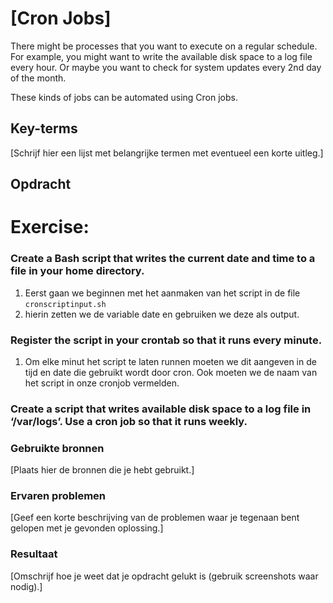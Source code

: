 # [Cron Jobs]
There might be processes that you want to execute on a regular schedule. For example, you might want to write the available disk space to a log file every hour. Or maybe you want to check for system updates every 2nd day of the month.

These kinds of jobs can be automated using Cron jobs.

## Key-terms
[Schrijf hier een lijst met belangrijke termen met eventueel een korte uitleg.]

## Opdracht

# **Exercise:**

### Create a Bash script that writes the current date and time to a file in your home directory.

1. Eerst gaan we beginnen met het aanmaken van het script in de file `cronscriptinput.sh`
2. hierin zetten we de variable date en gebruiken we deze als output.

### Register the script in your crontab so that it runs every minute.

1. Om elke minut het script te laten runnen moeten we dit aangeven in de tijd en date die gebruikt wordt door cron.
Ook moeten we de naam van het script in onze cronjob vermelden.

### Create a script that writes available disk space to a log file in ‘/var/logs’. Use a cron job so that it runs weekly.

### Gebruikte bronnen
[Plaats hier de bronnen die je hebt gebruikt.]

### Ervaren problemen
[Geef een korte beschrijving van de problemen waar je tegenaan bent gelopen met je gevonden oplossing.]

### Resultaat
[Omschrijf hoe je weet dat je opdracht gelukt is (gebruik screenshots waar nodig).]

